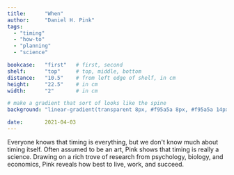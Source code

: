 ```yaml
---
title: 		"When"
author: 	"Daniel H. Pink"
tags:
  - "timing"
  - "how-to"
  - "planning"
  - "science"

bookcase: 	"first"   # first, second
shelf: 		"top"     # top, middle, bottom
distance: 	"10.5"    # from left edge of shelf, in cm
height:		"22.5"    # in cm
width:		"2"       # in cm

# make a gradient that sort of looks like the spine
background: "linear-gradient(transparent 8px, #f95a5a 8px, #f95a5a 14px, transparent 14px, transparent 60px, #f9e50b 60px, #f9e50b 66px, transparent 66px, transparent 80px, #6cd16c 80px, #6cd16c 86px, transparent 86px), #fbfbf4"

date: 		2021-04-03
---
```


Everyone knows that timing is everything, but we don't know much about timing itself. Often assumed to be an art, Pink shows that timing is really a science. Drawing on a rich trove of research from psychology, biology, and economics, Pink reveals how best to live, work, and succeed.